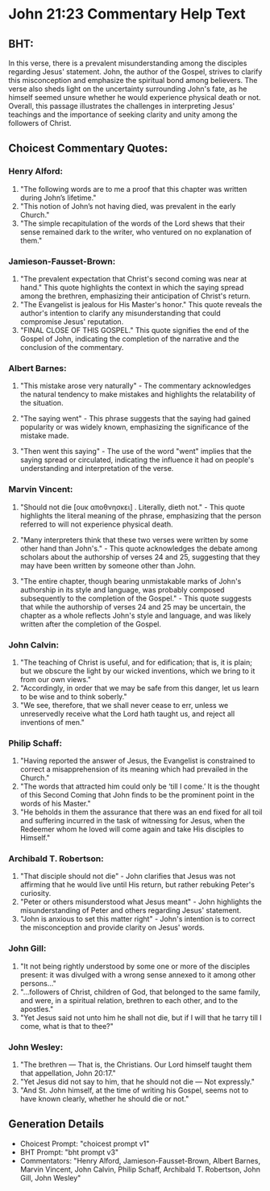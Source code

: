 # John 21:23 Commentary Help Text

## BHT:
In this verse, there is a prevalent misunderstanding among the disciples regarding Jesus' statement. John, the author of the Gospel, strives to clarify this misconception and emphasize the spiritual bond among believers. The verse also sheds light on the uncertainty surrounding John's fate, as he himself seemed unsure whether he would experience physical death or not. Overall, this passage illustrates the challenges in interpreting Jesus' teachings and the importance of seeking clarity and unity among the followers of Christ.

## Choicest Commentary Quotes:
### Henry Alford:
1. "The following words are to me a proof that this chapter was written during John’s lifetime."
2. "This notion of John’s not having died, was prevalent in the early Church."
3. "The simple recapitulation of the words of the Lord shews that their sense remained dark to the writer, who ventured on no explanation of them."

### Jamieson-Fausset-Brown:
1. "The prevalent expectation that Christ's second coming was near at hand." This quote highlights the context in which the saying spread among the brethren, emphasizing their anticipation of Christ's return.
2. "The Evangelist is jealous for His Master's honor." This quote reveals the author's intention to clarify any misunderstanding that could compromise Jesus' reputation.
3. "FINAL CLOSE OF THIS GOSPEL." This quote signifies the end of the Gospel of John, indicating the completion of the narrative and the conclusion of the commentary.

### Albert Barnes:
1. "This mistake arose very naturally" - The commentary acknowledges the natural tendency to make mistakes and highlights the relatability of the situation.

2. "The saying went" - This phrase suggests that the saying had gained popularity or was widely known, emphasizing the significance of the mistake made.

3. "Then went this saying" - The use of the word "went" implies that the saying spread or circulated, indicating the influence it had on people's understanding and interpretation of the verse.

### Marvin Vincent:
1. "Should not die [ουκ αποθνησκει] . Literally, dieth not." - This quote highlights the literal meaning of the phrase, emphasizing that the person referred to will not experience physical death.

2. "Many interpreters think that these two verses were written by some other hand than John's." - This quote acknowledges the debate among scholars about the authorship of verses 24 and 25, suggesting that they may have been written by someone other than John.

3. "The entire chapter, though bearing unmistakable marks of John's authorship in its style and language, was probably composed subsequently to the completion of the Gospel." - This quote suggests that while the authorship of verses 24 and 25 may be uncertain, the chapter as a whole reflects John's style and language, and was likely written after the completion of the Gospel.

### John Calvin:
1. "The teaching of Christ is useful, and for edification; that is, it is plain; but we obscure the light by our wicked inventions, which we bring to it from our own views."
2. "Accordingly, in order that we may be safe from this danger, let us learn to be wise and to think soberly."
3. "We see, therefore, that we shall never cease to err, unless we unreservedly receive what the Lord hath taught us, and reject all inventions of men."

### Philip Schaff:
1. "Having reported the answer of Jesus, the Evangelist is constrained to correct a misapprehension of its meaning which had prevailed in the Church."
2. "The words that attracted him could only be ‘till I come.’ It is the thought of this Second Coming that John finds to be the prominent point in the words of his Master."
3. "He beholds in them the assurance that there was an end fixed for all toil and suffering incurred in the task of witnessing for Jesus, when the Redeemer whom he loved will come again and take His disciples to Himself."

### Archibald T. Robertson:
1. "That disciple should not die" - John clarifies that Jesus was not affirming that he would live until His return, but rather rebuking Peter's curiosity.
2. "Peter or others misunderstood what Jesus meant" - John highlights the misunderstanding of Peter and others regarding Jesus' statement.
3. "John is anxious to set this matter right" - John's intention is to correct the misconception and provide clarity on Jesus' words.

### John Gill:
1. "It not being rightly understood by some one or more of the disciples present: it was divulged with a wrong sense annexed to it among other persons..."
2. "...followers of Christ, children of God, that belonged to the same family, and were, in a spiritual relation, brethren to each other, and to the apostles."
3. "Yet Jesus said not unto him he shall not die, but if I will that he tarry till I come, what is that to thee?"

### John Wesley:
1. "The brethren — That is, the Christians. Our Lord himself taught them that appellation, John 20:17."
2. "Yet Jesus did not say to him, that he should not die — Not expressly."
3. "And St. John himself, at the time of writing his Gospel, seems not to have known clearly, whether he should die or not."


## Generation Details
- Choicest Prompt: "choicest prompt v1"
- BHT Prompt: "bht prompt v3"
- Commentators: "Henry Alford, Jamieson-Fausset-Brown, Albert Barnes, Marvin Vincent, John Calvin, Philip Schaff, Archibald T. Robertson, John Gill, John Wesley"
